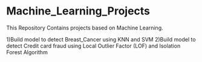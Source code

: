 # Machine_Learning_Projects

This Repository Contains projects based on Machine Learning.

1)Build model to detect Breast_Cancer using KNN and SVM
2)Build model to detect Credit card fraud using Local Outlier Factor (LOF) and Isolation Forest Algorithm

